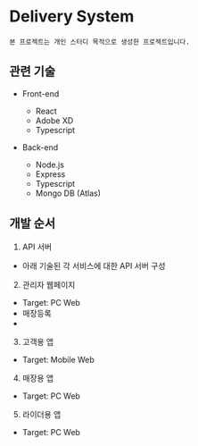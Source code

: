# Delivery System

```plaintext
본 프로젝트는 개인 스터디 목적으로 생성한 프로젝트입니다.
```

## 관련 기술
- Front-end
  - React
  - Adobe XD
  - Typescript

- Back-end
  - Node.js
  - Express
  - Typescript
  - Mongo DB (Atlas)

## 개발 순서
1. API 서버
  - 아래 기술된 각 서비스에 대한 API 서버 구성

2. 관리자 웹페이지
  - Target: PC Web
  - 매장등록
  - 

3. 고객용 앱
  - Target: Mobile Web

4. 매장용 앱
  - Target: PC Web


5. 라이더용 앱
  - Target: PC Web
  
